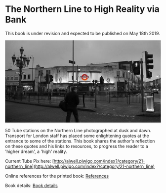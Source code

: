 # The Northern Line to High Reality via Bank

This book is under revision and expected to be published on May 18th 2019.

![Tooting Broadway](bec.jpeg)

50 Tube stations on the Northern Line photographed at dusk and dawn. Transport for London staff has placed some enlightening quotes at the entrance to some of the stations. This book shares the author's reflection on these quotes and his links to resources, to progress the reader to a 'higher dream', a 'high' reality.  

Current Tube Pix here: [http://alwell.piwigo.com/index?/category/21-northern_line](http://alwell.piwigo.com/index?/category/21-northern_line)

Online references for the printed book: [References](cite.md)

Book details: [Book details](nlmetta.md)

